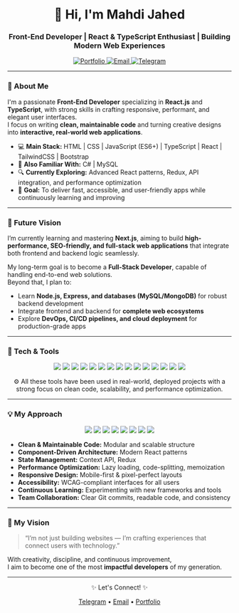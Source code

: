 <h1 align="center">👋 Hi, I'm Mahdi Jahed</h1>
<h3 align="center">Front-End Developer | React & TypeScript Enthusiast | Building Modern Web Experiences</h3>

<p align="center">
  <a href="https://personal-portfolio-mocha-eta-77.vercel.app/">
    <img src="https://img.shields.io/badge/Portfolio-Personal%20Website-blue?style=for-the-badge" alt="Portfolio"/>
  </a>
  <a href="mailto:mahdijahed56@gmail.com">
    <img src="https://img.shields.io/badge/Email-mahdijahed56@gmail.com-red?style=for-the-badge" alt="Email"/>
  </a>
  <a href="https://t.me/Eng_IT_FrontD">
    <img src="https://img.shields.io/badge/Telegram-Mahdi%20Jahed-1CA9E9?style=for-the-badge&logo=telegram" alt="Telegram"/>
  </a>
</p>

---

### 🚀 About Me
I'm a passionate **Front-End Developer** specializing in **React.js** and **TypeScript**, with strong skills in crafting responsive, performant, and elegant user interfaces.  
I focus on writing **clean, maintainable code** and turning creative designs into **interactive, real-world web applications**.

- 💻 **Main Stack:** HTML | CSS | JavaScript (ES6+) | TypeScript | React | TailwindCSS | Bootstrap  
- 🧠 **Also Familiar With:** C# | MySQL  
- 🔍 **Currently Exploring:** Advanced React patterns, Redux, API integration, and performance optimization  
- 🎯 **Goal:** To deliver fast, accessible, and user-friendly apps while continuously learning and improving

---

### 🌱 Future Vision
I’m currently learning and mastering **Next.js**, aiming to build **high-performance, SEO-friendly, and full-stack web applications** that integrate both frontend and backend logic seamlessly.  

My long-term goal is to become a **Full-Stack Developer**, capable of handling end-to-end web solutions.  
Beyond that, I plan to:  
- Learn **Node.js, Express, and databases (MySQL/MongoDB)** for robust backend development  
- Integrate frontend and backend for **complete web ecosystems**  
- Explore **DevOps, CI/CD pipelines, and cloud deployment** for production-grade apps  

---

### 🧰 Tech & Tools
<p align="center">
  <!-- Core Front-End -->
  <img src="https://img.shields.io/badge/HTML5-E34F26?style=for-the-badge&logo=html5&logoColor=white"/>
  <img src="https://img.shields.io/badge/CSS3-1572B6?style=for-the-badge&logo=css3&logoColor=white"/>
  <img src="https://img.shields.io/badge/JavaScript-F7DF1E?style=for-the-badge&logo=javascript&logoColor=black"/>
  <img src="https://img.shields.io/badge/TypeScript-007ACC?style=for-the-badge&logo=typescript&logoColor=white"/>

  <!-- React Ecosystem -->
  <img src="https://img.shields.io/badge/React-20232A?style=for-the-badge&logo=react&logoColor=61DAFB"/>
  <img src="https://img.shields.io/badge/React_Router_DOM-CA4245?style=for-the-badge&logo=react-router&logoColor=white"/>
  <img src="https://img.shields.io/badge/Redux_Toolkit-764ABC?style=for-the-badge&logo=redux&logoColor=white"/>


  <!-- Styling & UI -->
  <img src="https://img.shields.io/badge/TailwindCSS-38B2AC?style=for-the-badge&logo=tailwind-css&logoColor=white"/>
  <img src="https://img.shields.io/badge/Bootstrap-563D7C?style=for-the-badge&logo=bootstrap&logoColor=white"/>
  <img src="https://img.shields.io/badge/Framer_Motion-EA4C89?style=for-the-badge&logo=framer&logoColor=white"/>

  <!-- Tools & Version Control -->
  <img src="https://img.shields.io/badge/Git-F05032?style=for-the-badge&logo=git&logoColor=white"/>
  <img src="https://img.shields.io/badge/GitHub-181717?style=for-the-badge&logo=github&logoColor=white"/>

  <!-- Backend & Databases -->
  <img src="https://img.shields.io/badge/MySQL-4479A1?style=for-the-badge&logo=mysql&logoColor=white"/>
  <img src="https://img.shields.io/badge/C%23-239120?style=for-the-badge&logo=c-sharp&logoColor=white"/>
  <img src="https://img.shields.io/badge/Next.js-000000?style=for-the-badge&logo=nextdotjs&logoColor=white"/>
</p>

<p align="center">
  ⚙️ All these tools have been used in real-world, deployed projects with a strong focus on clean code, scalability, and performance optimization.
</p>


---

### 💡 My Approach
<p align="center">
  <img src="https://img.shields.io/badge/1-Clean%20Code-blue?style=for-the-badge"/>
  <img src="https://img.shields.io/badge/2-Reusable%20Components-green?style=for-the-badge"/>
  <img src="https://img.shields.io/badge/3-State%20Management-yellow?style=for-the-badge"/>
  <img src="https://img.shields.io/badge/4-Performance%20Optimized-red?style=for-the-badge"/>
  <img src="https://img.shields.io/badge/5-Responsive%20Design-purple?style=for-the-badge"/>
  <img src="https://img.shields.io/badge/6-Testing%20Mindset-orange?style=for-the-badge"/>
  <img src="https://img.shields.io/badge/7-Continuous%20Learning-pink?style=for-the-badge"/>
  <img src="https://img.shields.io/badge/8-Attention%20to%20Detail-lightblue?style=for-the-badge"/>
</p>

- **Clean & Maintainable Code:** Modular and scalable structure  
- **Component-Driven Architecture:** Modern React patterns  
- **State Management:** Context API, Redux  
- **Performance Optimization:** Lazy loading, code-splitting, memoization  
- **Responsive Design:** Mobile-first & pixel-perfect layouts  
- **Accessibility:** WCAG-compliant interfaces for all users  
- **Continuous Learning:** Experimenting with new frameworks and tools  
- **Team Collaboration:** Clear Git commits, readable code, and consistency  

---



### 🧭 My Vision
> “I’m not just building websites — I’m crafting experiences that connect users with technology.”

With creativity, discipline, and continuous improvement,  
I aim to become one of the most **impactful developers** of my generation.

---

<p align="center">✨ Let's Connect! ✨</p>
<p align="center">
  <a href="https://t.me/Eng_IT_FrontD">Telegram</a> • 
  <a href="mailto:mahdijahed56@gmail.com">Email</a> • 
  <a href="https://personal-portfolio-mocha-eta-77.vercel.app/">Portfolio</a>
</p>
